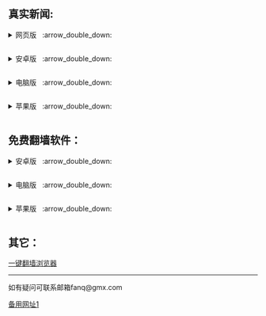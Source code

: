 <h2>
</a><strong>真实新闻:</strong>
</h2>

<p><details><summary>网页版</a>&nbsp;&nbsp; :arrow_double_down: </p></summary>
<p>&nbsp;&nbsp;&nbsp;&nbsp;&nbsp;&nbsp;&nbsp;&nbsp;&nbsp;&nbsp;<a href="https://gitlab.com/zhifan999/fq/-/wikis/%E7%9B%B4%E7%BF%BB%E9%80%9A%E9%81%93">直翻海外 </a></p>
<p>&nbsp;&nbsp;&nbsp;&nbsp;&nbsp;&nbsp;&nbsp;&nbsp;&nbsp;&nbsp;<a href="https://gitlab.com/shenzhouzhengdao/w/blob/master/README.md#i">新闻热点</a></p>
  <p>&nbsp;&nbsp;&nbsp;&nbsp;&nbsp;&nbsp;&nbsp;&nbsp;&nbsp;&nbsp;<a href="https://shenzhou5.github.io">神州明见广传平台</a></p>
<p>&nbsp;&nbsp;&nbsp;&nbsp;&nbsp;&nbsp;&nbsp;&nbsp;&nbsp;&nbsp;<a href="https://gitlab.com/shenzhouzhengdao/w/raw/master/szzd/szmjweb.zip">神州html网页版</a></p></details>
  
<p><details><summary>安卓版</a>&nbsp;&nbsp; :arrow_double_down: </p></summary>
<p>&nbsp;&nbsp;&nbsp;&nbsp;&nbsp;&nbsp;&nbsp;&nbsp;&nbsp;&nbsp;<a href="https://gitlab.com/truth51/rj/-/raw/main/szmj-v6.9.apk">神州明见 </a></p>
<p>&nbsp;&nbsp;&nbsp;&nbsp;&nbsp;&nbsp;&nbsp;&nbsp;&nbsp;&nbsp;<a href="https://gitlab.com/truth51/rj/-/raw/main/szmjtv-v6.9.apk">神州TV版 </a></p>
<p>&nbsp;&nbsp;&nbsp;&nbsp;&nbsp;&nbsp;&nbsp;&nbsp;&nbsp;&nbsp;<a href="https://gitlab.com/truth51/rj/-/raw/main/td-sj.zip">退党中心 </a></p>
<p>&nbsp;&nbsp;&nbsp;&nbsp;&nbsp;&nbsp;&nbsp;&nbsp;&nbsp;&nbsp;<a href="https://gitlab.com/truth51/rj/-/raw/main/epochfq.apk">大纪元 </a></p>
</details>

<p><details><summary>电脑版</a>&nbsp;&nbsp; :arrow_double_down: </p></summary>
<p>&nbsp;&nbsp;&nbsp;&nbsp;&nbsp;&nbsp;&nbsp;&nbsp;&nbsp;&nbsp;<a href="https://gitlab.com/truth51/rj/-/raw/main/td-PC.zip">退党中心 </a></p>
<p>&nbsp;&nbsp;&nbsp;&nbsp;&nbsp;&nbsp;&nbsp;&nbsp;&nbsp;&nbsp;<a href="https://gitlab.com/truth51/rj/-/raw/main/epoch_win32.zip">大纪元 </a></p>
</details>

<p><details><summary>苹果版</a>&nbsp;&nbsp; :arrow_double_down: </p></summary>
<p>&nbsp;&nbsp;&nbsp;&nbsp;&nbsp;&nbsp;&nbsp;&nbsp;&nbsp;&nbsp;<a href="https://gitlab.com/truth51/td/-/blob/main/README.md#%E5%85%A8%E7%90%83%E9%80%80%E5%85%9A%E6%9C%8D%E5%8A%A1%E4%B8%AD%E5%BF%83-ios%E7%89%88">退党中心 </a></p>
</details>

<h2>
</a><strong>免费翻墙软件：</strong>
</h2>
<p><details><summary>安卓版</a>&nbsp;&nbsp; :arrow_double_down: </p></summary>
<p>&nbsp;&nbsp;&nbsp;&nbsp;&nbsp;&nbsp;&nbsp;&nbsp;&nbsp;&nbsp;<a href="https://gitlab.com/truth51/rj/-/raw/main/um5.4.apk">无界 </a></p>
<p>&nbsp;&nbsp;&nbsp;&nbsp;&nbsp;&nbsp;&nbsp;&nbsp;&nbsp;&nbsp;<a href="https://gitlab.com/truth51/rj/-/raw/main/vpn2.3.0.apk">无界VPN版 </a></p>
<p>&nbsp;&nbsp;&nbsp;&nbsp;&nbsp;&nbsp;&nbsp;&nbsp;&nbsp;&nbsp;<a href="https://gitlab.com/truth51/rj/-/raw/main/fg1.4.apk">自由门 </a></p>
<p>&nbsp;&nbsp;&nbsp;&nbsp;&nbsp;&nbsp;&nbsp;&nbsp;&nbsp;&nbsp;<a href="https://www.downloadnth.com/nthlink-android-current.apk">nthlink </a></p>
<p>&nbsp;&nbsp;&nbsp;&nbsp;&nbsp;&nbsp;&nbsp;&nbsp;&nbsp;&nbsp;<a href="https://gitlab.com/truth51/rj/-/raw/main/PsiphonAndroid.apk">赛风 </a></p>
</details>

<p><details><summary>电脑版</a>&nbsp;&nbsp; :arrow_double_down: </p></summary>
<p>&nbsp;&nbsp;&nbsp;&nbsp;&nbsp;&nbsp;&nbsp;&nbsp;&nbsp;&nbsp;<a href="https://gitlab.com/truth51/rj/-/raw/main/u2132.zip">无界 </a></p>
<p>&nbsp;&nbsp;&nbsp;&nbsp;&nbsp;&nbsp;&nbsp;&nbsp;&nbsp;&nbsp;<a href="https://gitlab.com/truth51/rj/-/raw/main/fg800p.zip">自由门 </a></p>
<p>&nbsp;&nbsp;&nbsp;&nbsp;&nbsp;&nbsp;&nbsp;&nbsp;&nbsp;&nbsp;<a href="https://www.downloadnth.com/nthlink-win64-current.exe">nthlink（64位） </a></p>
<p>&nbsp;&nbsp;&nbsp;&nbsp;&nbsp;&nbsp;&nbsp;&nbsp;&nbsp;&nbsp;<a href="https://www.downloadnth.com/nthlink-win32-current.exe">nthlink（32位） </a></p>
<p>&nbsp;&nbsp;&nbsp;&nbsp;&nbsp;&nbsp;&nbsp;&nbsp;&nbsp;&nbsp;<a href="https://gitlab.com/truth51/rj/-/raw/main/psiphon3.zip">赛风 </a></p>
</details>

<p><details><summary>苹果版</a>&nbsp;&nbsp; :arrow_double_down: </p></summary>
<p>&nbsp;&nbsp;&nbsp;&nbsp;&nbsp;&nbsp;&nbsp;&nbsp;&nbsp;&nbsp;<a href="https://gitlab.com/truth51/wujie/-/blob/main/README.md#%E8%8B%B9%E6%9E%9C%E7%89%88-%E6%97%A0%E7%95%8Cvpn-101-%E6%94%AF%E6%8C%81-iphone-5s-%E4%BB%A5%E4%B8%8A">无界 </a></p>
<p>&nbsp;&nbsp;&nbsp;&nbsp;&nbsp;&nbsp;&nbsp;&nbsp;&nbsp;&nbsp;<a href="https://apps.apple.com/us/app/nthlink/id1467297604">nthlink(iOS) </a></p>
<p>&nbsp;&nbsp;&nbsp;&nbsp;&nbsp;&nbsp;&nbsp;&nbsp;&nbsp;&nbsp;<a href="https://apps.apple.com/us/app/nthlink/id1536318872?mt=12">nthlink(mac) </a></p>
<p>&nbsp;&nbsp;&nbsp;&nbsp;&nbsp;&nbsp;&nbsp;&nbsp;&nbsp;&nbsp;<a href="https://itunes.apple.com/us/app/psiphon/id1276263909?ls=1&mt=8">赛风 </a></p>
<p>&nbsp;&nbsp;&nbsp;&nbsp;&nbsp;&nbsp;&nbsp;&nbsp;&nbsp;&nbsp;<a href="https://itunes.apple.com/us/app/psiphon-browser/id1193362444?ls=1&mt=8">赛风浏览器 </a></p>
</details>
<h2>
</a><strong>其它：</strong>
</h2>
<p><a href="https://gitlab.com/zhifan999/fq/-/wikis/home#%E8%87%AA%E7%94%B1%E4%B8%8A%E7%BD%91%E6%96%B9%E6%B3%95">一键翻墙浏览器</a><p>     
<hr>
<p>如有疑问可联系邮箱fanq@gmx.com</p>
<p><a href="https://gitlab.com/truth51/1/-/blob/main/README.md#%E7%9C%9F%E5%AE%9E%E6%96%B0%E9%97%BB">备用网址1</a><p>   

